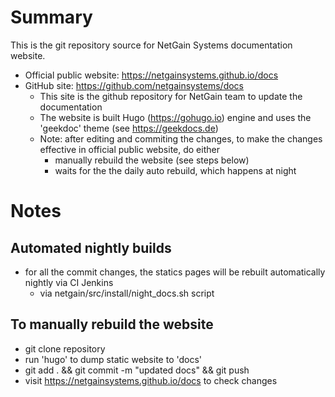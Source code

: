# Summary

This is the git repository source for NetGain Systems documentation website. 

- Official public website: https://netgainsystems.github.io/docs
- GitHub site: https://github.com/netgainsystems/docs
  - This site is the github repository for NetGain team to update the documentation
  - The website is built Hugo (https://gohugo.io) engine and uses the 'geekdoc' theme (see https://geekdocs.de)
  - Note: after editing and commiting the changes, to make the changes effective in official public website, do either
    - manually rebuild the website (see steps below) 
    - waits for the the daily auto rebuild, which happens at night

# Notes

## Automated nightly builds
  - for all the commit changes, the statics pages will be rebuilt automatically nightly via CI Jenkins
    - via netgain/src/install/night_docs.sh script


    
## To manually rebuild the website
  - git clone repository
  - run 'hugo' to dump static website to 'docs'
  - git add . && git commit -m "updated docs" && git push
  - visit https://netgainsystems.github.io/docs to check changes
